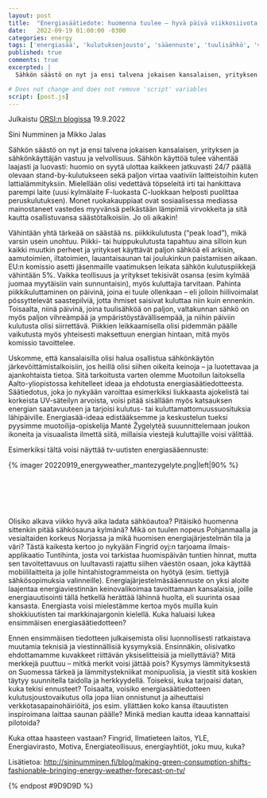```yaml
---
layout: post
title:  "Energiasäätiedote: huomenna tuulee – hyvä päivä viikkosiivota, imuroida, jopa sähkösaunoa! "
date:   2022-09-19 01:00:00 -0300
categories: energy
tags: ['energiasää', 'kulutuksenjousto', 'sääennuste', 'tuulisähkö', 'varoitus', merisää, 'sauna']
published: true
comments: true
excerpted: |
  Sähkön säästö on nyt ja ensi talvena jokaisen kansalaisen, yrityksen ja sähkönkäyttäjän vastuu ja velvollisuus. Sähkön käyttöä tulee vähentää laajasti ja luovasti: huomio on syytä ulottaa kaikkeen jatkuvasti 24/7 päällä olevaan stand-by-kulutukseen sekä paljon virtaa vaativiin laitteistoihin kuten lattialämmityksiin. Mielellään olisi vedettävä töpseleitä irti tai hankittava parempi laite (uusi kylmälaite F-luokasta C-luokkaan helposti puolittaa peruskulutuksen). Monet ruokakauppiaat ovat sosiaalisessa mediassa mainostaneet vastedes myyvänsä pelkästään lämpimiä virvokkeita ja sitä kautta osallistuvansa säästötalkoisiin. Jo oli aikakin!

# Does not change and does not remove 'script' variables
script: [post.js]
---
```

Julkaistu [ORSI:n blogissa](https://www.ecowelfare.fi/2022/09/19/energiasaatiedote/) 19.9.2022

Sini Numminen ja Mikko Jalas

Sähkön säästö on nyt ja ensi talvena jokaisen kansalaisen, yrityksen ja sähkönkäyttäjän vastuu ja velvollisuus. Sähkön käyttöä tulee vähentää laajasti ja luovasti: huomio on syytä ulottaa kaikkeen jatkuvasti 24/7 päällä olevaan stand-by-kulutukseen sekä paljon virtaa vaativiin laitteistoihin kuten lattialämmityksiin. Mielellään olisi vedettävä töpseleitä irti tai hankittava parempi laite (uusi kylmälaite F-luokasta C-luokkaan helposti puolittaa peruskulutuksen). Monet ruokakauppiaat ovat sosiaalisessa mediassa mainostaneet vastedes myyvänsä pelkästään lämpimiä virvokkeita ja sitä kautta osallistuvansa säästötalkoisiin. Jo oli aikakin!

Vähintään yhtä tärkeää on säästää ns. piikkikulutusta (“peak load”), mikä varsin usein unohtuu. Piikki- tai huippukulutusta tapahtuu aina silloin kun kaikki muutkin perheet ja yritykset käyttävät paljon sähköä eli arkisin, aamutoimien, iltatoimien, lauantaisaunan tai joulukinkun paistamisen aikaan. EU:n komissio asetti jäsenmaille vaatimuksen leikata sähkön kulutuspiikkejä vähintään 5%. Vaikka teollisuus ja yritykset tekisivät osansa (esim kylmää juomaa myytäisiin vain sunnuntaisin), myös kuluttajia tarvitaan. Pahinta piikkikuluttaminen on päivinä, joina ei tuule ollenkaan – eli jolloin hiilivoimalat pössyttelevät saastepilviä, jotta ihmiset saisivat kuluttaa niin kuin ennenkin. Toisaalta, niinä päivinä, joina tuulisähköä on paljon, valtakunnan sähkö on myös paljon vihreämpää ja ympäristöystävällisempää, ja niihin päiviin kulutusta olisi siirrettävä. Piikkien leikkaamisella olisi pidemmän päälle vaikutusta myös yhteisesti maksettuun energian hintaan, mitä myös komissio tavoittelee.

Uskomme, että kansalaisilla olisi halua osallistua sähkönkäytön järkevöittämistalkoisiin, jos heillä olisi siihen oikeita keinoja – ja luotettavaa ja ajankohtaista tietoa. Sitä tarkoitusta varten olemme Muotoilun laitoksella Aalto-yliopistossa kehitelleet ideaa ja ehdotusta energiasäätiedotteesta. Säätiedotus, joka jo nykyään varoittaa esimerkiksi liukkaasta ajokelistä tai korkeista UV-säteilyn arvoista, voisi pitää sisällään myös katsauksen energian saatavuuteen ja tarjoisi kulutus- tai kuluttamattomuussuosituksia lähipäiville. Energiasää-ideaa edistääksemme ja keskustelun tueksi pyysimme muotoilija-opiskelija Mantė Žygelytėä suuunnittelemaan joukon ikoneita ja visuaalista ilmettä siitä, millaisia viestejä kuluttajille voisi välittää.

Esimerkiksi tältä voisi näyttää tv-uutisten energiasääennuste:

{% imager 20220919_energyweather_mantezygelyte.png|left|90% %}
<br>
<br>
<br>
<br>
<div style="clear:both;"></div>
<div style="clear:both;"></div>
<br>

Olisiko alkava viikko hyvä aika ladata sähköautoa? Pitäisikö huomenna sittenkin pitää sähkösauna kylmänä? Mikä on tuulen nopeus Pohjanmaalla ja vesialtaiden korkeus Norjassa ja mikä huomisen energiajärjestelmän tila ja väri? Tästä kaikesta kertoo jo nykyään Fingrid oyj:n tarjoama ilmais-applikaatio Tuntihinta, josta voi tarkistaa huomispäivän tuntien hinnat, mutta sen tavoitettavuus on luultavasti rajattu siihen väestön osaan, joka käyttää mobiililaitteita ja jolle hintahistogrammeista on hyötyä (esim. tiettyjä sähkösopimuksia valinneille). Energiajärjestelmäsääennuste on yksi aloite laajentaa energiaviestinnän keinovalikoimaa tavoittamaan kansalaisia, joille energiauutisointi tällä hetkellä herättää lähinnä huolta, eli suurinta osaa kansasta. Energiasta voisi mielestämme kertoa myös muilla kuin shokkiuutisten tai markkinajargonin kielellä. Kuka haluaisi lukea ensimmäisen energiasäätiedotteen?

Ennen ensimmäisen tiedotteen julkaisemista olisi luonnollisesti ratkaistava muutamia teknisiä ja viestinnällisiä kysymyksiä. Ensinnäkin, olisivatko ehdottamamme kuvakkeet riittävän yksiselitteisiä ja miellyttäviä? Mitä merkkejä puuttuu – mitkä merkit voisi jättää pois? Kysymys lämmityksestä on Suomessa tärkeä ja lämmitystekniikat monipuolisia, ja viestit sitä koskien täytyy suunnitella taidolla ja herkkyydellä. Toiseksi, kuka tarjoaisi datan, kuka tekisi ennusteet? Toisaalta, voisiko energiasäätiedotteen kulutusjoustovaikutus olla jopa liian onnistunut ja aiheuttaisi verkkotasapainohäiriöitä, jos esim. yllättäen koko kansa iltauutisten inspiroimana laittaa saunan päälle? Minkä median kautta ideaa kannattaisi pilotoida?

Kuka ottaa haasteen vastaan? Fingrid, Ilmatieteen laitos, YLE, Energiavirasto, Motiva, Energiateollisuus, energiayhtiöt, joku muu, kuka?

Lisätietoa: http://sininumminen.fi/blog/making-green-consumption-shifts-fashionable-bringing-energy-weather-forecast-on-tv/



{% endpost #9D9D9D %}
